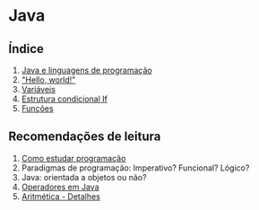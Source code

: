 Java
====

Índice
------

1. [Java e linguagens de programação](01-java-and-langs.md)
2. ["Hello, world!"](02-hello-java.md)
3. [Variáveis](03-variables.md)
4. [Estrutura condicional If](04-if.md)
5. [Funções](05-functions.md)

Recomendações de leitura
------------------------

1. [Como estudar programação](/general/how-to-study.md)
2. Paradigmas de programação: Imperativo? Funcional? Lógico?
3. Java: orientada a objetos ou não?
4. [Operadores em Java](/langs/java/operators.md)
5. [Aritmética - Detalhes](/langs/java/arithmetic-details.md)
